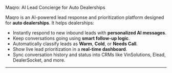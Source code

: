 Maqro: AI Lead Concierge for Auto Dealerships

Maqro is an AI-powered lead response and prioritization platform designed for **auto dealerships**. It helps dealerships:

- Instantly respond to new inbound leads with **personalized AI messages**.
- Keep conversations going using **smart follow-up logic**.
- Automatically classify leads as **Warm**, **Cold**, or **Needs Call**.
- Show live lead prioritization in a **real-time dashboard**.
- Sync conversation history and status into CRMs like VinSolutions, Elead, DealerSocket, and more.

---